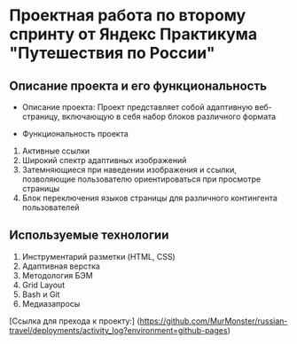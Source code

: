 # Проектная работа по второму спринту от Яндекс Практикума "Путешествия по России"

## Описание проекта и его функциональность
+ Описание проекта: Проект представляет собой адаптивную веб-страницу, включающую в себя набор блоков различного формата

+ Функциональность проекта
1. Активные ссылки
2. Широкий спектр адаптивных изображений
3. Затемняющиеся при наведении изображения и ссылки, позволяющие пользователю ориентироваться при просмотре страницы
4. Блок переключения языков страницы для различного контингента пользователей


## Используемые технологии
1. Инструментарий разметки (HTML, CSS)
2. Адаптивная верстка
3. Методология БЭМ
4. Grid Layout
5. Bash и Git
6. Медиазапросы
 

[Ссылка для прехода к проекту:] (https://github.com/MurMonster/russian-travel/deployments/activity_log?environment=github-pages)
  

